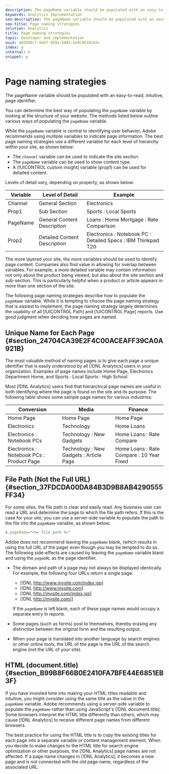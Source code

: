 ```yaml
---
description: The pageName variable should be populated with an easy-to-read, intuitive, page identifier.
keywords: Analytics Implementation
seo-description: The pageName variable should be populated with an easy-to-read, intuitive, page identifier.
seo-title: Page naming strategies
solution: Analytics
title: Page naming strategies
topic: Developer and implementation
uuid: a829d0c7-6ebf-459a-b403-5e9c05161e5c
index: y
internal: n
snippet: y
---
```


# Page naming strategies

The pageName variable should be populated with an easy-to-read, intuitive, page identifier.

 You can determine the best way of populating the *`pageName`* variable by looking at the structure of your website. The methods listed below outline various ways of populating the *`pageName`* variable.

While the *`pageName`* variable is central to identifying user behavior, Adobe recommends using multiple variables to indicate page information. The best page naming strategies use a different variable for each level of hierarchy within your site, as shown below:

* The *`channel`* variable can be used to indicate the site section. 
* The *`pageName`* variable can be used to show content type. 
* A [!UICONTROL custom insight] variable (prop1) can be used for detailed content.

Levels of detail vary, depending on property, as shown below: 

|  Variable  | Level of Detail  | Example  |
|---|---|---|
|  Channel  | General Section  | Electronics  |
|  Prop1  | Sub Section  | Sports : Local Sports  |
|  PageName  | General Content Description  | Loans : Home Mortgage : Rate Comparison  |
|  Prop2  | Detailed Content Description  | Electronics : Notebook PC : Detailed Specs : IBM Thinkpad T20  |

The more layered your site, the more variables should be used to identify page content. Companies also find value in allowing for overlap between variables. For example, a more detailed variable may contain information not only about the product being viewed, but also about the site section and sub-section. This is particularly helpful when a product or article appears in more than one section of the site.

The following page naming strategies describe how to populate the *`pageName`* variable. While it is tempting to choose the page naming strategy that is easiest to implement, the page naming strategy largely determines the usability of all [!UICONTROL Path] and [!UICONTROL Page] reports. Use good judgment when deciding how pages are named.

## Unique Name for Each Page {#section_24704CA39E2F4C00ACEAFF39CA0A921B}

The most valuable method of naming pages is to give each page a unique identifier that is easily understood by all [!DNL Analytics] users in your organization. Examples of page names include Home Page, Electronics Department Home, and Sports : Local Sports : High School.

Most [!DNL Analytics] users find that hierarchical page names are useful in both identifying where the page is found on the site and its purpose. The following table shows some sample page names for various industries: 

|  Conversion  | Media  | Finance  |
|---|---|---|
|  Home Page  | Home Page  | Home Page  |
|  Electronics  | Technology  | Home Loans  |
|  Electronics : Notebook PCs  | Technology : New Gadgets  | Home Loans : Rate Compare  |
|  Electronics : Notebook PCs : Product Page  | Technology : New Gadgets : Article Page  | Home Loans : Rate Compare : 10 Year Fixed  |

## File Path (Not the Full URL) {#section_37FDCDA00DA84B3D9B8AB4290555FF34}

For some sites, the file path is clear and easily read. Any business user can read a URL and determine the page to which the file path refers. If this is the case for your site, you can use a server-side variable to populate the path to the file into the *`pageName`* variable, as shown below:

```js
s.pageName="<%= file_path %>"
```

Adobe does not recommend leaving the *`pageName`* blank, (which results in using the full URL of the page) even though you may be tempted to do so. The following side-effects are caused by leaving the *`pageName`* variable blank and using the *`pageURL`* as the page identifier.

* The domain and path of a page may not always be displayed identically. For example, the following four URLs return a single page:

    * [!DNL http://www.mysite.com/index.jsp] 
    * [!DNL http://www.mysite.com] 
    * [!DNL http://mysite.com/index.jsp] 
    * [!DNL http://mysite.com/]

  If the *`pageName`* is left blank, each of these page names would occupy a separate entry in reports. 

* Some pages (such as forms) post to themselves, thereby erasing any distinction between the original form and the resulting output. 
* When your page is translated into another language by search engines or other online tools, the URL of the page is the URL of the search engine (not the URL of your site).

## HTML (document.title) {#section_B99B8F66B0E2410FA7BFE44E6851EB3F}

If you have invested time into making your HTML titles readable and intuitive, you might consider using the same title as the value in the *`pageName`* variable. Adobe recommends using a server-side variable to populate the *`pageName`* rather than using JavaScript's [!DNL document.title]. Some browsers interpret the HTML title differently than others, which may cause [!DNL Analytics] to receive different page names from different browsers.

The best practice for using the HTML title is to copy the existing titles for each page into a separate variable or content management element. When you decide to make changes to the HTML title for search engine optimization or other purposes, the [!DNL Analytics] page names are not affected. If a page name changes in [!DNL Analytics], it becomes a new page and is not connected with the old page name, regardless of the associated URL. 
